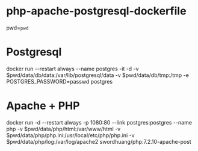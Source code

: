 # php-apache-postgresql-dockerfile

pwd=`pwd`

# Postgresql
docker run --restart always --name postgres -it  -d -v $pwd/data/db/data:/var/lib/postgresql/data -v $pwd/data/db/tmp:/tmp -e POSTGRES_PASSWORD=passwd postgres

# Apache + PHP
docker run -d --restart always -p 1080:80 --link postgres:postgres --name php -v $pwd/data/php/html:/var/www/html -v $pwd/data/php/php.ini:/usr/local/etc/php/php.ini -v $pwd/data/php/log:/var/log/apache2 swordhuang/php:7.2.10-apache-post




